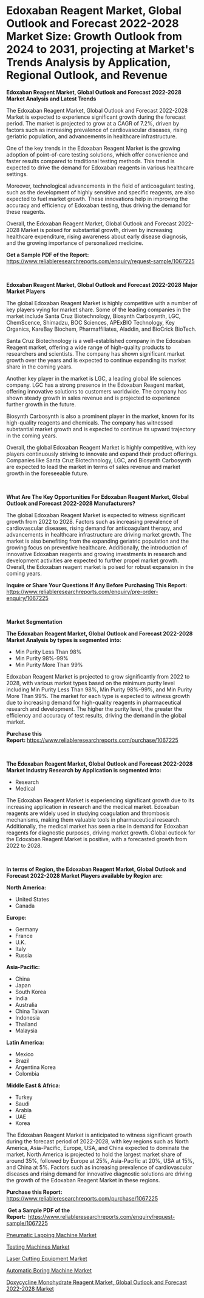 <p><h1>Edoxaban Reagent Market, Global Outlook and Forecast 2022-2028 Market Size: Growth Outlook from 2024 to 2031, projecting at Market's Trends Analysis by Application, Regional Outlook, and Revenue</h1></p><p><strong>Edoxaban Reagent Market, Global Outlook and Forecast 2022-2028 Market Analysis and Latest Trends</strong></p>
<p><p>The Edoxaban Reagent Market, Global Outlook and Forecast 2022-2028 Market is expected to experience significant growth during the forecast period. The market is projected to grow at a CAGR of 7.2%, driven by factors such as increasing prevalence of cardiovascular diseases, rising geriatric population, and advancements in healthcare infrastructure.</p><p>One of the key trends in the Edoxaban Reagent Market is the growing adoption of point-of-care testing solutions, which offer convenience and faster results compared to traditional testing methods. This trend is expected to drive the demand for Edoxaban reagents in various healthcare settings.</p><p>Moreover, technological advancements in the field of anticoagulant testing, such as the development of highly sensitive and specific reagents, are also expected to fuel market growth. These innovations help in improving the accuracy and efficiency of Edoxaban testing, thus driving the demand for these reagents.</p><p>Overall, the Edoxaban Reagent Market, Global Outlook and Forecast 2022-2028 Market is poised for substantial growth, driven by increasing healthcare expenditure, rising awareness about early disease diagnosis, and the growing importance of personalized medicine.</p></p>
<p><strong>Get a Sample PDF of the Report:&nbsp;</strong> <a href="https://www.reliableresearchreports.com/enquiry/request-sample/1067225">https://www.reliableresearchreports.com/enquiry/request-sample/1067225</a></p>
<p>&nbsp;</p>
<p><strong>Edoxaban Reagent Market, Global Outlook and Forecast 2022-2028 Major Market Players</strong></p>
<p><p>The global Edoxaban Reagent Market is highly competitive with a number of key players vying for market share. Some of the leading companies in the market include Santa Cruz Biotechnology, Biosynth Carbosynth, LGC, ChemScence, Shimadzu, BOC Sciences, APExBIO Technology, Key Organics, KareBay Biochem, Pharmaffiliates, Aladdin, and BioCrick BioTech.</p><p>Santa Cruz Biotechnology is a well-established company in the Edoxaban Reagent market, offering a wide range of high-quality products to researchers and scientists. The company has shown significant market growth over the years and is expected to continue expanding its market share in the coming years.</p><p>Another key player in the market is LGC, a leading global life sciences company. LGC has a strong presence in the Edoxaban Reagent market, offering innovative solutions to customers worldwide. The company has shown steady growth in sales revenue and is projected to experience further growth in the future.</p><p>Biosynth Carbosynth is also a prominent player in the market, known for its high-quality reagents and chemicals. The company has witnessed substantial market growth and is expected to continue its upward trajectory in the coming years.</p><p>Overall, the global Edoxaban Reagent Market is highly competitive, with key players continuously striving to innovate and expand their product offerings. Companies like Santa Cruz Biotechnology, LGC, and Biosynth Carbosynth are expected to lead the market in terms of sales revenue and market growth in the foreseeable future.</p></p>
<p>&nbsp;</p>
<p><strong>What Are The Key Opportunities For Edoxaban Reagent Market, Global Outlook and Forecast 2022-2028 Manufacturers?</strong></p>
<p><p>The global Edoxaban Reagent Market is expected to witness significant growth from 2022 to 2028. Factors such as increasing prevalence of cardiovascular diseases, rising demand for anticoagulant therapy, and advancements in healthcare infrastructure are driving market growth. The market is also benefiting from the expanding geriatric population and the growing focus on preventive healthcare. Additionally, the introduction of innovative Edoxaban reagents and growing investments in research and development activities are expected to further propel market growth. Overall, the Edoxaban reagent market is poised for robust expansion in the coming years.</p></p>
<p><strong>Inquire or Share Your Questions If Any Before Purchasing This Report:</strong> <a href="https://www.reliableresearchreports.com/enquiry/pre-order-enquiry/1067225">https://www.reliableresearchreports.com/enquiry/pre-order-enquiry/1067225</a></p>
<p>&nbsp;</p>
<p><strong>Market Segmentation</strong></p>
<p><strong>The Edoxaban Reagent Market, Global Outlook and Forecast 2022-2028 Market Analysis by types is segmented into:</strong></p>
<p><ul><li>Min Purity Less Than 98%</li><li>Min Purity 98%-99%</li><li>Min Purity More Than 99%</li></ul></p>
<p><p>Edoxaban Reagent Market is projected to grow significantly from 2022 to 2028, with various market types based on the minimum purity level including Min Purity Less Than 98%, Min Purity 98%-99%, and Min Purity More Than 99%. The market for each type is expected to witness growth due to increasing demand for high-quality reagents in pharmaceutical research and development. The higher the purity level, the greater the efficiency and accuracy of test results, driving the demand in the global market.</p></p>
<p><strong>Purchase this Report:&nbsp;</strong><a href="https://www.reliableresearchreports.com/purchase/1067225">https://www.reliableresearchreports.com/purchase/1067225</a></p>
<p>&nbsp;</p>
<p><strong>The Edoxaban Reagent Market, Global Outlook and Forecast 2022-2028 Market Industry Research by Application is segmented into:</strong></p>
<p><ul><li>Research</li><li>Medical</li></ul></p>
<p><p>The Edoxaban Reagent Market is experiencing significant growth due to its increasing application in research and the medical market. Edoxaban reagents are widely used in studying coagulation and thrombosis mechanisms, making them valuable tools in pharmaceutical research. Additionally, the medical market has seen a rise in demand for Edoxaban reagents for diagnostic purposes, driving market growth. Global outlook for the Edoxaban Reagent Market is positive, with a forecasted growth from 2022 to 2028.</p></p>
<p>&nbsp;</p>
<p><strong>In terms of Region, the Edoxaban Reagent Market, Global Outlook and Forecast 2022-2028 Market Players available by Region are:</strong></p>
<p>
    <p> <strong> North America: </strong>
        <ul>
            <li>United States</li>
            <li>Canada</li>
        </ul>
        </p> 
    <p> <strong> Europe: </strong>
        <ul>
            <li>Germany</li>
            <li>France</li>
            <li>U.K.</li>
            <li>Italy</li>
            <li>Russia</li>
        </ul>
        </p> 
    <p> <strong> Asia-Pacific: </strong>
        <ul>
            <li>China</li>
            <li>Japan</li>
            <li>South Korea</li>
            <li>India</li>
            <li>Australia</li>
            <li>China Taiwan</li>
            <li>Indonesia</li>
            <li>Thailand</li>
            <li>Malaysia</li>
        </ul>
        </p> 
    <p> <strong> Latin America: </strong>
        <ul>
            <li>Mexico</li>
            <li>Brazil</li>
            <li>Argentina Korea</li>
            <li>Colombia</li>
        </ul>
        </p> 
    <p> <strong> Middle East & Africa: </strong>
        <ul>
            <li>Turkey</li>
            <li>Saudi</li>
            <li>Arabia</li>
            <li>UAE</li>
            <li>Korea</li>
        </ul>
    </p>
    </p>
<p><p>The Edoxaban Reagent Market is anticipated to witness significant growth during the forecast period of 2022-2028, with key regions such as North America, Asia-Pacific, Europe, USA, and China expected to dominate the market. North America is projected to hold the largest market share of around 35%, followed by Europe at 25%, Asia-Pacific at 20%, USA at 15%, and China at 5%. Factors such as increasing prevalence of cardiovascular diseases and rising demand for innovative diagnostic solutions are driving the growth of the Edoxaban Reagent Market in these regions.</p></p>
<p><strong>Purchase this Report: </strong><a href="https://www.reliableresearchreports.com/purchase/1067225">https://www.reliableresearchreports.com/purchase/1067225</a></p>
<p>&nbsp;<strong>Get a Sample PDF of the Report:&nbsp;&nbsp;</strong><a href="https://www.reliableresearchreports.com/enquiry/request-sample/1067225">https://www.reliableresearchreports.com/enquiry/request-sample/1067225</a></p>
<p><strong></strong></p>
<p><p><a href="https://medium.com/@entelabrahimi1961/pneumatic-lapping-machine-market-furnishes-information-on-market-share-market-trends-and-market-1f008a5479ed">Pneumatic Lapping Machine Market</a></p><p><a href="https://medium.com/@lisasanchez1968/analyzing-testing-machines-market-global-industry-perspective-and-forecast-2024-to-2031-89af724e241f">Testing Machines Market</a></p><p><a href="https://medium.com/@entelabrahimi1961/laser-cutting-equipment-market-outlook-industry-overview-and-forecast-2024-to-2031-0f1a6dbd0166">Laser Cutting Equipment Market</a></p><p><a href="https://medium.com/@irwingibson727/automatic-boring-machine-market-furnishes-information-on-market-share-market-trends-and-market-4ede71a7a1da">Automatic Boring Machine Market</a></p><p><a href="https://github.com/singletonthaxterkelliehr2df/Market-Research-Report-List-1/blob/main/doxycycline-monohydrate-reagent-market-global-outlook-and-forecast-2022-2028-market.md">Doxycycline Monohydrate Reagent Market, Global Outlook and Forecast 2022-2028 Market</a></p></p>